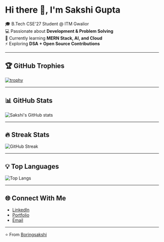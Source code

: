 # Hi there 👋, I'm Sakshi Gupta  

🎓 B.Tech CSE'27 Student @ ITM Gwalior  
💻 Passionate about **Development & Problem Solving**  
🌱 Currently learning **MERN Stack, AI, and Cloud**  
⚡ Exploring **DSA + Open Source Contributions**  

---

## 🏆 GitHub Trophies
[![trophy](https://github-profile-trophy.vercel.app/?username=Boringsakshi&theme=onedark&row=1&column=6)](https://github.com/ryo-ma/github-profile-trophy)

---

## 📊 GitHub Stats
![Sakshi's GitHub stats](https://github-readme-stats.vercel.app/api?username=Boringsakshi&show_icons=true&theme=tokyonight)

---

## 🔥 Streak Stats
![GitHub Streak](https://github-readme-streak-stats.herokuapp.com/?user=Boringsakshi&theme=tokyonight)

---

## 💡 Top Languages
![Top Langs](https://github-readme-stats.vercel.app/api/top-langs/?username=Boringsakshi&layout=compact&theme=tokyonight)

---

## 🌐 Connect With Me
- [LinkedIn](https://www.linkedin.com/in/sakshi-gupta-904aa01aa/)  
- [Portfolio](https://YOUR-PORTFOLIO.com)  
- [Email](sakshigupta200445@gmail.com)  

---

⭐️ From [Boringsakshi](https://github.com/Boringsakshi)
